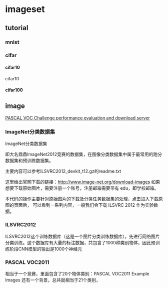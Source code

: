 # imageset

## tutorial

### mnist

### cifar

#### cifar10
cifar10
#### cifar100


## image

[PASCAL VOC Challenge performance evaluation and download server](http://host.robots.ox.ac.uk:8080/)
### ImageNet分类数据集
ImageNet分类数据集

即大名鼎鼎ImageNet2012竞赛的数据集，在图像分类数据集中属于最常用的跑分数据集和预训练数据集。

主要内容可以参考ILSVRC2012_devkit_t12.gz的readme.txt

这里给出官网下载的链接：http://www.image-net.org/download-images
如果想要下载原始图片，需要注册一个账号，注册邮箱需要带有 edu，即学校邮箱。

本代码的操作主要针对原始图片的下载及分类任务数据集的处理，点击进入下载原图的页面后，
可以看到一系列内容，一般我们会下载 ILSVRC 2012 作为实验数据。

### ILSVRC2012
ILSVRC2012这个训练数据库（这是一个图片分类训练数据库），先进行网络图片分类训练。这个数据库有大量的标注数据，共包含了1000种类别物体，因此预训练阶段CNN模型的输出是1000个神经元

### PASCAL VOC2011
相当于一个竞赛，里面包含了20个物体类别：PASCAL VOC2011 Example Images 
还有一个背景，总共就相当于21个类别，